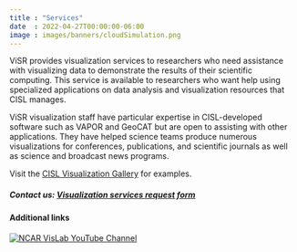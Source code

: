 ```yaml
---
title : "Services"
date  : 2022-04-27T00:00:00-06:00
image : images/banners/cloudSimulation.png
---
```

ViSR provides visualization services to researchers who need assistance with visualizing data to demonstrate the results of their scientific computing. This service is available to researchers who want help using specialized applications on data analysis and visualization resources that CISL manages.

ViSR visualization staff have particular expertise in CISL-developed software such as VAPOR and GeoCAT but are open to assisting with other applications. They have helped science teams produce numerous visualizations for conferences, publications, and scientific journals as well as science and broadcast news programs.

Visit the [CISL Visualization Gallery](https://visgallery.ucar.edu/) for examples.

##### Contact us: [Visualization services request form](https://forms.gle/9Z16PVfnQLUFauvBA)

#### Additional links

[![NCAR VisLab YouTube Channel](../images/services/youtube.png)](https://www.youtube.com/user/ucarvets/videos)





<!-- [<img src= ../images/services/youtube.png>](http://google.com.au/) -->

<!-- ![Visualization of hurricane Odile](../images/services/odile.jpg) -->

<!-- [<img src="../images/services/odile.jpg" alt="Visualization of hurricane Odile" style="width:48%">] -->